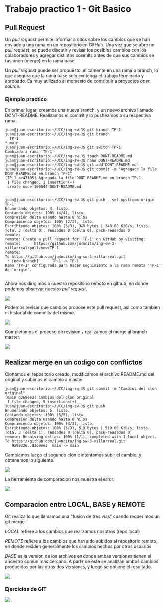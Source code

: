 # Trabajo practico 1 - Git Basico

## Pull Request

Un *pull request* permite informar a otros sobre los cambios que se han enviado a una rama en un repositorio en GitHub. Una vez que se abre un *pull request*, se puede discutir y revisar los posibles cambios con los colaboradores y agregar distintos commits antes de que sus cambios se fusionen (merge) en la rama base.

Un *pull request* puede ser propuesto unicamente en una rama o branch, lo que asegura que la rama base solo contenga el trabajo terminado y aprobado. Es muy utilizado al momento de contribuir a proyectos *open source*. 

### Ejemplo practico

En primer lugar, creamos una nueva branch, y un nuevo archivo llamado DONT-README. Realizamos el commit y lo pusheamos a su respectiva rama.


```
juan@juan-escritorio:~/UCC/ing-sw-3$ git branch TP-1
juan@juan-escritorio:~/UCC/ing-sw-3$ git branch
  TP-1
* main
juan@juan-escritorio:~/UCC/ing-sw-3$ git switch TP-1
Cambiado a rama 'TP-1'
juan@juan-escritorio:~/UCC/ing-sw-3$ touch DONT-README.md
juan@juan-escritorio:~/UCC/ing-sw-3$ nano DONT-README.md 
juan@juan-escritorio:~/UCC/ing-sw-3$ git add DONT-README.md 
juan@juan-escritorio:~/UCC/ing-sw-3$ git commit -m "Agregada la file DONT-README.md en branch TP-1"
[TP-1 ae47f05] Agregada la file DONT-README.md en branch TP-1
 1 file changed, 1 insertion(+)
 create mode 100644 DONT-README.md


juan@juan-escritorio:~/UCC/ing-sw-3$ git push --set-upstream origin TP-1
Enumerando objetos: 4, listo.
Contando objetos: 100% (4/4), listo.
Compresión delta usando hasta 8 hilos
Comprimiendo objetos: 100% (2/2), listo.
Escribiendo objetos: 100% (3/3), 348 bytes | 348.00 KiB/s, listo.
Total 3 (delta 0), reusados 0 (delta 0), pack-reusados 0
remote: 
remote: Create a pull request for 'TP-1' on GitHub by visiting:
remote:      https://github.com/ju4ncito/ing-sw-3-villarreal/pull/new/TP-1
remote: 
To https://github.com/ju4ncito/ing-sw-3-villarreal.git
 * [new branch]      TP-1 -> TP-1
Rama 'TP-1' configurada para hacer seguimiento a la rama remota 'TP-1' de 'origin'.


```

Ahora nos dirigimos a nuestro repositorio remoto en github, en donde podemos observar nuestro *pull request*.

![](screenshots/pullreq-1.jpeg)

Podemos revisar que cambios propone este pull request, asi como tambien el historial de commits del mismo.

![](screenshots/pullreq-2.jpeg)

Completamos el proceso de revision y realizamos el merge al branch master.

![](screenshots/pullreq-3.jpeg)

## Realizar merge en un codigo con conflictos

Clonamos el repositorio creado, modificamos el archivo README.md del original y subimos el cambio a master. 

```
juan@juan-escritorio:~/UCC/ing-sw-3$ git commit -m "Cambios del clon original"
[main d369ee3] Cambios del clon original
 1 file changed, 5 insertions(+)
juan@juan-escritorio:~/UCC/ing-sw-3$ git push
Enumerando objetos: 5, listo.
Contando objetos: 100% (5/5), listo.
Compresión delta usando hasta 8 hilos
Comprimiendo objetos: 100% (3/3), listo.
Escribiendo objetos: 100% (3/3), 519 bytes | 519.00 KiB/s, listo.
Total 3 (delta 1), reusados 0 (delta 0), pack-reusados 0
remote: Resolving deltas: 100% (1/1), completed with 1 local object.
To https://github.com/ju4ncito/ing-sw-3-villarreal.git
   9a80326..d369ee3  main -> main
```

Cambiamos luego el segundo clon e intentamos subir el cambio, y obtenemos lo siguiente.

![](screenshots/pullreq-4.jpeg)

La herramienta de comparacion nos muestra el error.

![](screenshots/pullreq-5.jpeg)

## Comparacion entre **LOCAL**, **BASE** y **REMOTE**

Git realiza lo que llamamos una "fusion de tres vias" cuando requerimos un git merge.

*LOCAL* refiere a los cambios que realizamos nosotros (repo local)

*REMOTE* refiere a los cambios que han sido subidos al repositorio remoto, en donde residen generalmente los cambios hechos por otros usuarios

*BASE* es la version de los archivos en donde ambas versiones tienen el ancestro comun mas cercano. A partir de este se analizan ambos cambios producidos por las otras dos versiones, y luego se obtiene el resultado.

![](screenshots/base-local-remote.png)

### Ejercicios de GIT

![](screenshots/ejercicios.jpeg)